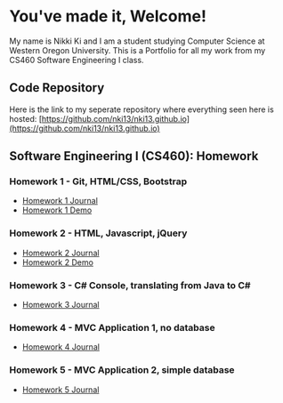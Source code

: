 # You've made it, Welcome!

My name is Nikki Ki and I am a student studying Computer Science at Western Oregon University. This is a Portfolio for all my work from my CS460 Software Engineering I class.

## Code Repository

Here is the link to my seperate repository where everything seen here is hosted: [https://github.com/nki13/nki13.github.io](https://github.com/nki13/nki13.github.io)

## Software Engineering I (CS460): Homework

### Homework 1 - Git, HTML/CSS, Bootstrap
* [Homework 1 Journal](https://nki13.github.io/CS460/HW1)
* [Homework 1 Demo](https://nki13.github.io/CS460/HW1/Demo)

### Homework 2 - HTML, Javascript, jQuery
* [Homework 2 Journal](https://nki13.github.io/CS460/HW2)
* [Homework 2 Demo](https://nki13.github.io/CS460/HW2/Demo)

### Homework 3 - C# Console, translating from Java to C#
* [Homework 3 Journal](https://nki13.github.io/CS460/HW3)

### Homework 4 - MVC Application 1, no database
* [Homework 4 Journal](https://nki13.github.io/CS460/HWK4)

### Homework 5 - MVC Application 2, simple database
* [Homework 5 Journal](https://nki13.github.io/CS460/HW5)